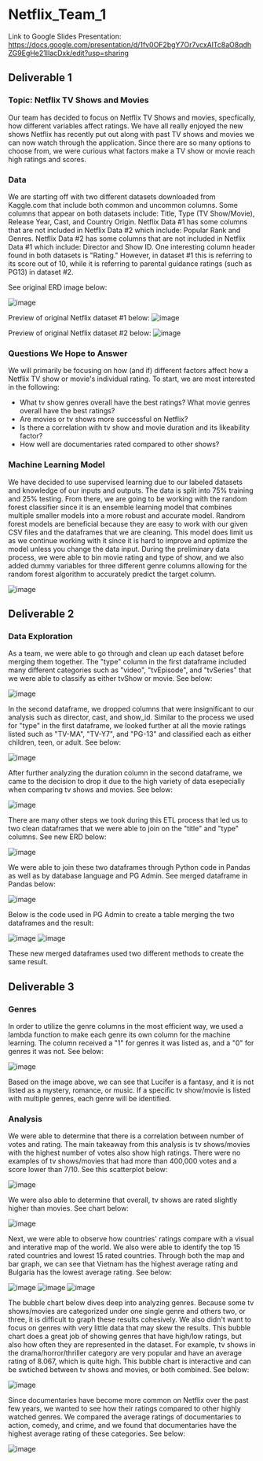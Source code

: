 # Netflix_Team_1 

Link to Google Slides Presentation: https://docs.google.com/presentation/d/1fv0OF2bgY7Or7vcxAlTc8aO8qdhZG9EgHe21lIacDxk/edit?usp=sharing

## Deliverable 1

### Topic: Netflix TV Shows and Movies
Our team has decided to focus on Netflix TV Shows and movies, specfically, how different variables affect ratings.  We have all really enjoyed the new shows Netflix has recently put out along with past TV shows and movies we can now watch through the application.  Since there are so many options to choose from, we were curious what factors make a TV show or movie reach high ratings and scores.  

### Data
We are starting off with two different datasets downloaded from Kaggle.com that include both common and uncommon columns.  Some columns that appear on both datasets include: Title, Type (TV Show/Movie), Release Year, Cast, and Country Origin.  Netflix Data #1 has some columns that are not included in Netflix Data #2 which include: Popular Rank and Genres.  Netflix Data #2 has some columns that are not included in Netflix Data #1 which include: Director and Show ID.  One interesting column header found in both datasets is "Rating."  However, in dataset #1 this is referring to its score out of 10, while it is referring to parental guidance ratings (such as PG13) in dataset #2.  

See  original ERD image below:

![image](https://user-images.githubusercontent.com/64279232/140628398-59b659df-ba62-499c-9745-ba3b532f7f9f.png)

Preview of original Netflix dataset #1 below:
![image](https://user-images.githubusercontent.com/64279232/140628580-d81c9e31-1353-455f-b672-c49be421b366.png)

Preview of original Netflix dataset #2 below:
![image](https://user-images.githubusercontent.com/64279232/140628670-22d7736a-491c-4e4b-80e4-9672009c5220.png)


### Questions We Hope to Answer
We will primarily be focusing on how (and if) different factors affect how a Netflix TV show or movie's individual rating. To start, we are most interested in the following:
- What tv show genres overall have the best ratings?  What movie genres overall have the best ratings?
- Are movies or tv shows more successful on Netflix?
- Is there a correlation with tv show and movie duration and its likeability factor? 
- How well are documentaries rated compared to other shows?

### Machine Learning Model
 
We have decided to use supervised learning due to our labeled datasets and knowledge of our inputs and outputs.  The data is split into 75% training and 25% testing.  From there, we are going to be working with the random forest classifier since it is an ensemble learning model that combines multiple smaller models into a more robust and accurate model. Randrom forest models are beneficial because they are easy to work with our given CSV files and the dataframes that we are cleaning. This model does limit us as we continue working with it since it is hard to improve and optimize the model unless you change the data input.  During the preliminary data process, we were able to bin movie rating and type of show, and we also added dummy variables for three different genre columns allowing for the random forest algorithm to accurately predict the target column. 

![image](https://user-images.githubusercontent.com/64279232/143799144-6e6a64d1-232d-4a28-abfc-9f53a6a17f07.png)

## Deliverable 2

### Data Exploration

As a team, we were able to go through and clean up each dataset before merging them together.  The "type" column in the first dataframe included many different categories such as "video", "tvEpisode", and "tvSeries" that we were able to classify as either tvShow or movie. See below:

![image](https://user-images.githubusercontent.com/64279232/142741814-5ab5bff8-fb9a-4db6-853d-6574b3f9eef9.png)

In the second dataframe, we dropped columns that were insignificant to our analysis such as director, cast, and show_id.  Similar to the process we used for "type" in the first dataframe, we looked further at all the movie ratings listed such as "TV-MA", "TV-Y7", and "PG-13" and classified each as either children, teen, or adult. See below:

![image](https://user-images.githubusercontent.com/64279232/142741836-dcc4d37e-843c-443a-86b3-6d6df1110d04.png)

After further analyzing the duration column in the second dataframe, we came to the decision to drop it due to the high variety of data esepecially when comparing tv shows and movies.  See below:

![image](https://user-images.githubusercontent.com/64279232/142741856-7e80c022-e222-4675-8492-6b9ebfcfd7ed.png)

There are many other steps we took during this ETL process that led us to two clean dataframes that we were able to join on the "title" and "type" columns.  See new ERD below:

![image](https://user-images.githubusercontent.com/64279232/142741912-bcd9687b-c879-4f6f-be1c-720c1063c7de.png)

We were able to join these two dataframes through Python code in Pandas as well as by database language and PG Admin.  See merged dataframe in Pandas below:

![image](https://user-images.githubusercontent.com/64279232/142741974-6949dd22-ae8a-4d87-9e1c-ef9cbb1bab4a.png)

Below is the code used in PG Admin to create a table merging the two dataframes and the result:

![image](https://user-images.githubusercontent.com/64279232/142741992-dc63ea0f-7c3a-42fb-b835-618b5cec3733.png)
![image](https://user-images.githubusercontent.com/64279232/142742001-5f0908ab-ce88-4526-b163-4c751dcb3ce1.png)

These new merged dataframes used two different methods to create the same result.  


## Deliverable 3

### Genres
In order to utilize the genre columns in the most efficient way, we used a lambda function to make each genre its own column for the machine learning.  The column received a "1" for genres it was listed as, and a "0" for genres it was not.  See below:

![image](https://user-images.githubusercontent.com/64279232/143794591-b16396db-09e6-4cb2-bfb1-7f999a422097.png)

Based on the image above, we can see that Lucifer is a fantasy, and it is not listed as a mystery, romance, or music.  If a specific tv show/movie is listed with multiple genres, each genre will be identified. 


### Analysis

We were able to determine that there is a correlation between number of votes and rating.  The main takeaway from this analysis is tv shows/movies with the highest number of votes also show high ratings.  There were no examples of tv shows/movies that had more than 400,000 votes and a score lower than 7/10.  See this scatterplot below:

![image](https://user-images.githubusercontent.com/64279232/143794901-3b55e605-1b0f-4252-af26-0e28b2d5df3a.png)

We were also able to determine that overall, tv shows are rated slightly higher than movies.  See chart below:

![image](https://user-images.githubusercontent.com/64279232/143799561-d7eece0e-f1c6-4808-b835-6e8d0c45364b.png)

Next, we were able to observe how countries' ratings compare with a visual and interative map of the world. We also were able to identify the top 15 rated countries and lowest 15 rated countries.  Through both the map and bar graph, we can see that Vietnam has the highest average rating and Bulgaria has the lowest average rating. See below:

![image](https://user-images.githubusercontent.com/64279232/143795718-89e7a878-3573-49c3-94cb-40cf6ffed6c1.png)
![image](https://user-images.githubusercontent.com/64279232/143795786-a078ec5d-34ac-4ec0-a467-4d1f7d063401.png)
![image](https://user-images.githubusercontent.com/64279232/143795832-60abb799-f570-4163-8d8a-ee8609dbf515.png)

The bubble chart below dives deep into analyzing genres.  Because some tv shows/movies are categorized under one single genre and others two, or three, it is difficult to graph these results cohesively.  We also didn't want to focus on genres with very little data that may skew the results.  This bubble chart does a great job of showing genres that have high/low ratings, but also how often they are represented in the dataset.  For example, tv shows in the drama/horror/thriller category are very popular and have an average rating of 8.067, which is quite high.  This bubble chart is interactive and can be swtiched between tv shows and movies, or both combined. See below:

![image](https://user-images.githubusercontent.com/64279232/143797188-4b444069-a52d-4a67-ac3b-22cc6a10169e.png)

Since documentaries have become more common on Netflix over the past few years, we wanted to see how their ratings compared to other highly watched genres.  We compared the average ratings of documentaries to action, comedy, and crime, and we found that documentaries have the highest average rating of these categories.  See below:

![image](https://user-images.githubusercontent.com/64279232/143798363-809b7afe-f476-40cb-a73f-4be8b17062ab.png)



